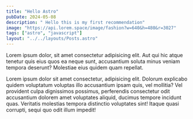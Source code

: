 ```yaml
---
title: "Hello Astro"
pubDate: 2024-05-08
description: " Hello this is my first recommendation"
image: "https://api.lorem.space/image/fashion?w=640&h=480&r=3027"
tags: ["astro", "javascript"]
layout: "../../layouts/Posts.astro"
---
```


Lorem ipsum dolor, sit amet consectetur adipisicing elit. Aut qui hic atque tenetur quis eius quos ea neque sunt, accusantium soluta minus veniam tempora deserunt? Molestiae eius quidem quam repellat.

Lorem ipsum dolor sit amet consectetur, adipisicing elit. Dolorum explicabo quidem voluptatum voluptas illo accusantium ipsam quis, vel mollitia? Vel provident culpa dignissimos possimus, perferendis consectetur odit accusantium dolorem amet voluptates aliquid, ducimus tempore incidunt quas. Veritatis molestias tempora distinctio voluptates sint! Itaque quasi corrupti, sequi quo odit illum impedit!